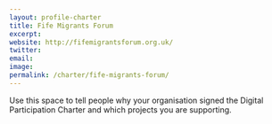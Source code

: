 ```yaml
---
layout: profile-charter
title: Fife Migrants Forum
excerpt: 
website: http://fifemigrantsforum.org.uk/
twitter: 
email: 
image: 
permalink: /charter/fife-migrants-forum/ 
---
```


Use this space to tell people why your organisation signed the Digital Participation Charter and which projects you are supporting.
